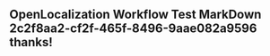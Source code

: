 <properties
ms.topic="hero-topic"
ms.test1="hero-topic"
ms.test2="test"/>

## OpenLocalization Workflow Test MarkDown 2c2f8aa2-cf2f-465f-8496-9aae082a9596 thanks!
